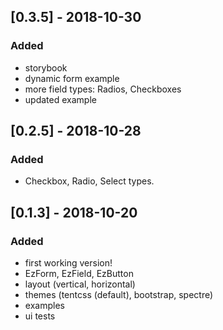 ## [0.3.5] - 2018-10-30

### Added
- storybook
- dynamic form example
- more field types: Radios, Checkboxes
- updated example

## [0.2.5] - 2018-10-28

### Added
- Checkbox, Radio, Select types.

## [0.1.3] - 2018-10-20

### Added
- first working version!
- EzForm, EzField, EzButton
- layout (vertical, horizontal)
- themes (tentcss (default), bootstrap, spectre)
- examples
- ui tests